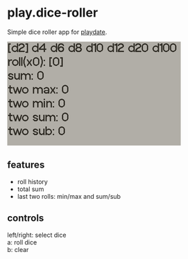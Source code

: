 # play.dice-roller
Simple dice roller app for [playdate](https://play.date/).

![example](./docs/example.gif)

## features
- roll history 
- total sum 
- last two rolls: min/max and sum/sub

## controls
left/right: select dice  
a: roll dice  
b: clear  
